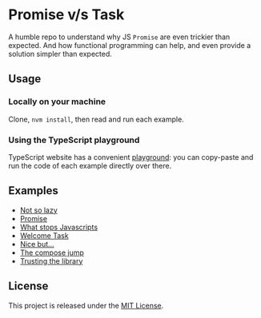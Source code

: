 # Promise v/s Task

A humble repo to understand why JS `Promise` are even trickier than expected.
And how functional programming can help, and even provide a solution simpler than expected.

## Usage

### Locally on your machine

Clone, `nvm install`, then read and run each example.

### Using the TypeScript playground

TypeScript website has a convenient [playground](https://www.typescriptlang.org/play): you can copy-paste and run the code of each example directly over there.

## Examples

- [Not so lazy](examples/00-not-so-lazy.ts)
- [Promise](examples/01-promise.ts)
- [What stops Javascripts](examples/02-what-stops-javascript.ts)
- [Welcome Task](examples/03-welcome-task.ts)
- [Nice but...](examples/04-nice-but.ts)
- [The compose jump](examples/05-the-compose-jump.ts)
- [Trusting the library](examples/06-trusting-the-library.ts)

## License

This project is released under the [MIT License](https://opensource.org/licenses/MIT).
